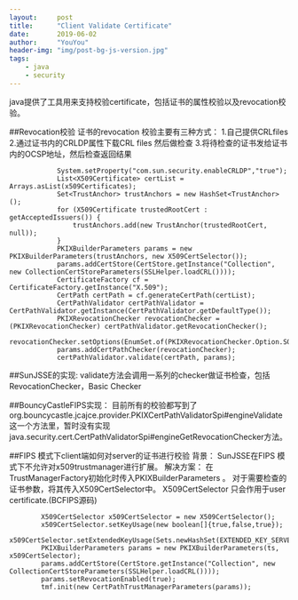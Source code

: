 ```yaml
---
layout:     post
title:      "Client Validate Certificate"
date:       2019-06-02
author:     "YouYou"
header-img: "img/post-bg-js-version.jpg"
tags:
    - java
    - security
---
```


java提供了工具用来支持校验certificate，包括证书的属性校验以及revocation校验。

##Revocation校验
证书的revocation 校验主要有三种方式：
  1.自己提供CRLfiles
  2.通过证书内的CRLDP属性下载CRL files 然后做检查
  3.将待检查的证书发给证书内的OCSP地址，然后检查返回结果

~~~Security.setProperty("ocsp.enable", "true");
            System.setProperty("com.sun.security.enableCRLDP","true");
            List<X509Certificate> certList = Arrays.asList(x509Certificates);
            Set<TrustAnchor> trustAnchors = new HashSet<TrustAnchor>();
            for (X509Certificate trustedRootCert : getAcceptedIssuers()) {
                trustAnchors.add(new TrustAnchor(trustedRootCert, null));
            }
            PKIXBuilderParameters params = new PKIXBuilderParameters(trustAnchors, new X509CertSelector());
            params.addCertStore(CertStore.getInstance("Collection", new CollectionCertStoreParameters(SSLHelper.loadCRL())));
            CertificateFactory cf = CertificateFactory.getInstance("X.509");
            CertPath certPath = cf.generateCertPath(certList);
            CertPathValidator certPathValidator = CertPathValidator.getInstance(CertPathValidator.getDefaultType());
            PKIXRevocationChecker revocationChecker = (PKIXRevocationChecker) certPathValidator.getRevocationChecker();
            revocationChecker.setOptions(EnumSet.of(PKIXRevocationChecker.Option.SOFT_FAIL));
            params.addCertPathChecker(revocationChecker);
            certPathValidator.validate(certPath, params);
~~~
##SunJSSE的实现:
 validate方法会调用一系列的checker做证书检查，包括RevocationChecker，Basic Checker

##BouncyCastleFIPS实现：
目前所有的校验都写到了org.bouncycastle.jcajce.provider.PKIXCertPathValidatorSpi#engineValidate 这一个方法里，暂时没有实现java.security.cert.CertPathValidatorSpi#engineGetRevocationChecker方法。

##FIPS 模式下client端如何对server的证书进行校验
背景：
SunJSSE在FIPS 模式下不允许对x509trustmanager进行扩展。
解决方案：
在TrustManagerFactory初始化时传入PKIXBuilderParameters 。
对于需要检查的证书参数，将其传入X509CertSelector中。
X509CertSelector 只会作用于user certificate.(BCFIPS源码)
~~~
        X509CertSelector x509CertSelector = new X509CertSelector();
        x509CertSelector.setKeyUsage(new boolean[]{true,false,true});
        x509CertSelector.setExtendedKeyUsage(Sets.newHashSet(EXTENDED_KEY_SERVER_AUTHENTICATION,EXTENDED_KEY_CLIENT_AUTHENTICATION));
        PKIXBuilderParameters params = new PKIXBuilderParameters(ts, x509CertSelector);
        params.addCertStore(CertStore.getInstance("Collection", new CollectionCertStoreParameters(SSLHelper.loadCRL())));
        params.setRevocationEnabled(true);
        tmf.init(new CertPathTrustManagerParameters(params));
~~~







